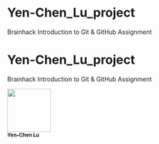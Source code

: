 # Yen-Chen_Lu_project
Brainhack Introduction to Git &amp; GitHub Assignment

# Yen-Chen_Lu_project
Brainhack Introduction to Git &amp; GitHub Assignment

<a href="https://github.com/yenchenlu">
<img src="https://avatars.githubusercontent.com/u/71433798?s=400&v=4" width="100px;" alt=""/>
<br /><sub><b>Yen-Chen Lu</b></sub>
</a>
